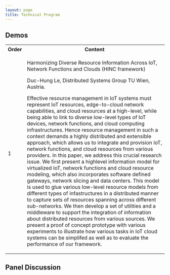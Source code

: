 ```yaml
---
layout: page
title: Technical Program
---
```


## Demos

<table class="tg">
  <tr>
    <th>Order</th>
    <th>Content</th>
  </tr>
  <tr>
    <td>1</td>
    <td>
      <p class="title">
          Harmonizing Diverse Resource Information Across IoT, Network Functions and Clouds (HINC framework)
      </p>
      <p class="author">
          Duc-Hung Le, Distributed Systems Group TU Wien, Austria.
      </p>
      <p class="abstract">
        Effective resource management in IoT systems must represent IoT resources, edge-to-cloud network capabilities, and cloud resources at a high-level, while being able to link to diverse low-level types of IoT devices, network functions, and cloud computing infrastructures. Hence resource management in such a context demands a highly distributed and extensible approach, which allows us to integrate and provision IoT, network functions, and cloud resources from various providers. In this paper, we address this crucial research issue. We first present a highlevel information model for virtualized IoT, network functions and cloud resource modeling, which also incorporates software defined gateways, network slicing and data centers. This model is used to glue various low-level resource models from different types of infastructures in a distributed manner to capture sets of resources spanning across different sub-networks. We then develop a set of utilities and a middleware to support the integration of information about distributed resources from various sources. We present a proof of concept prototype with various experiments to illustrate how various tasks in IoT cloud systems can be simplifed as well as to evaluate the performance of our framework.
      </p>
    </td>
  </tr>
</table>

## Panel Discussion


